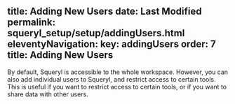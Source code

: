 title: Adding New Users
date: Last Modified 
permalink: squeryl_setup/setup/addingUsers.html
eleventyNavigation:
  key: addingUsers
  order: 7
  title: Adding New Users
---

By default, Squeryl is accessible to the whole workspace. However, you can also add individual users to Squeryl, and restrict access to certain tools. This is useful if you want to restrict access to certain tools, or if you want to share data with other users.